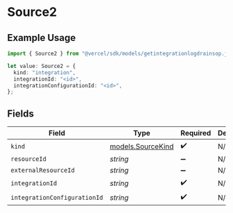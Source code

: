 # Source2

## Example Usage

```typescript
import { Source2 } from "@vercel/sdk/models/getintegrationlogdrainsop.js";

let value: Source2 = {
  kind: "integration",
  integrationId: "<id>",
  integrationConfigurationId: "<id>",
};
```

## Fields

| Field                                        | Type                                         | Required                                     | Description                                  |
| -------------------------------------------- | -------------------------------------------- | -------------------------------------------- | -------------------------------------------- |
| `kind`                                       | [models.SourceKind](../models/sourcekind.md) | :heavy_check_mark:                           | N/A                                          |
| `resourceId`                                 | *string*                                     | :heavy_minus_sign:                           | N/A                                          |
| `externalResourceId`                         | *string*                                     | :heavy_minus_sign:                           | N/A                                          |
| `integrationId`                              | *string*                                     | :heavy_check_mark:                           | N/A                                          |
| `integrationConfigurationId`                 | *string*                                     | :heavy_check_mark:                           | N/A                                          |